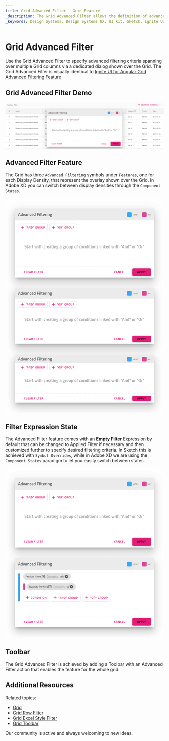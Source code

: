 ```yaml
---
title: Grid Advanced Filter - Grid Feature
_description: The Grid Advanced Filter allows the definition of advanced filtering criteria spanning over multiple Grid columns.
_keywords: Design Systems, Design Systems UX, UI kit, Sketch, Ignite UI for Angular, Sketch to Angular, Sketch to Angular, Angular, Angular Design System, Export code from Sketch, Design Kits for Angular, Sketch HTML, Sketch to HTML, Sketch UI kits
---
```


# Grid Advanced Filter

Use the Grid Advanced Filter to specify advanced filtering criteria spanning over multiple Grid columns via a dedicated dialog shown over the Grid. The Grid Advanced Filter is visually identical to [Ignite UI for Angular Grid Advanced Filtering Feature](https://www.infragistics.com/products/ignite-ui-angular/angular/components/grid/advanced-filtering.html)

## Grid Advanced Filter Demo

<img class="responsive-img" src="../images/grid_advanced_filter_demo.png" srcset="../images/grid_advanced_filter_demo@2x.png 2x" />

## Advanced Filter Feature

The Grid has three `Advanced Filtering` symbols under `Features`, one for each Display Density, that represent the overlay shown over the Grid. In Adobe XD you can switch between display densities through the `Component States`.

<img class="responsive-img" src="../images/grid_advanced_filter_display_density.png" srcset="../images/grid_advanced_filter_display_density@2x.png 2x" />

## Filter Expression State

The Advanced Filter feature comes with an **Empty Filter** Expression by default that can be changed to Applied Filter if necessary and then customized further to specify desired filtering criteria. In Sketch this is achieved with `Symbol Overrides`, while in Adobe XD we are using the `Component States` paradigm to let you easily switch between states.

<img class="responsive-img" src="../images/grid_advanced_filter_expression.png" srcset="../images/grid_advanced_filter_expression@2x.png 2x" />

## Toolbar

The Grid Advanced Filter is achieved by adding a Toolbar with an Advanced Filter action that enables the feature for the whole grid.

## Additional Resources

Related topics:

- [Grid](grid.md)
- [Grid Row Filter](grid-row-filter.md)
- [Grid Excel Style Filter](grid-excel-style-filter.md)
- [Grid Toolbar](grid-toolbar.md)
  <div class="divider--half"></div>

Our community is active and always welcoming to new ideas.
